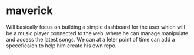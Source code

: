 # maverick
Will basically focus on building a simple dashboard for the user which will be a music player connected to the web .where he can manage manipulate and access 
the latest songs. We can at a leter point of time can add a speceficaion to help him create his own repo.
